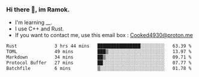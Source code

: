 ### Hi there 👋, im Ramok.

- I'm learning __.
- I use C++ and Rust.
- If you want to contact me, use this email box : Cooked4930@proton.me

<!--START_SECTION:waka-->

```txt
Rust              3 hrs 44 mins   ████████████████░░░░░░░░░   63.39 %
TOML              49 mins         ███▒░░░░░░░░░░░░░░░░░░░░░   13.97 %
Markdown          34 mins         ██▒░░░░░░░░░░░░░░░░░░░░░░   09.71 %
Protocol Buffer   27 mins         ██░░░░░░░░░░░░░░░░░░░░░░░   07.77 %
Batchfile         6 mins          ▒░░░░░░░░░░░░░░░░░░░░░░░░   01.78 %
```

<!--END_SECTION:waka-->
